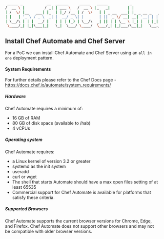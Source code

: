 ```bash
 _____ _           __  ______     _____   _____          _                   _   _                 
/  __ \ |         / _| | ___ \   /  __ \ |_   _|        | |                 | | (_)                
| /  \/ |__   ___| |_  | |_/ /__ | /  \/   | | _ __  ___| |_ _ __ _   _  ___| |_ _  ___  _ __  ___ 
| |   | '_ \ / _ \  _| |  __/ _ \| |       | || '_ \/ __| __| '__| | | |/ __| __| |/ _ \| '_ \/ __|
| \__/\ | | |  __/ |   | | | (_) | \__/\  _| || | | \__ \ |_| |  | |_| | (__| |_| | (_) | | | \__ \
 \____/_| |_|\___|_|   \_|  \___/ \____/  \___/_| |_|___/\__|_|   \__,_|\___|\__|_|\___/|_| |_|___/
 ```
  
## Install Chef Automate and Chef Server
For a PoC we can install Chef Automate and Chef Server using an `all in one` deployment pattern.  
  
#### System Requirements
For further details please refer to the Chef Docs page - https://docs.chef.io/automate/system_requirements/
  
##### Hardware
Chef Automate requires a minimum of:  
- 16 GB of RAM
- 80 GB of disk space (available to /hab)
- 4 vCPUs
  
##### Operating system
Chef Automate requires:  
- a Linux kernel of version 3.2 or greater
- systemd as the init system
- useradd
- curl or wget
- The shell that starts Automate should have a max open files setting of at least 65535
- Commercial support for Chef Automate is available for platforms that satisfy these criteria.
  
##### Supported Browsers
Chef Automate supports the current browser versions for Chrome, Edge, and Firefox. Chef Automate does not support other browsers and may not be compatible with older browser versions.
